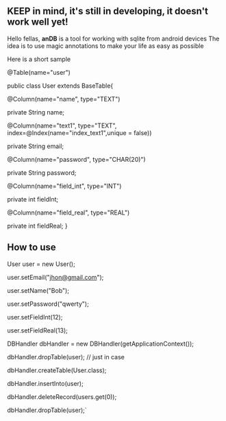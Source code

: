 ## KEEP in mind, it's still in developing, it doesn't work well yet!

Hello fellas, **anDB** is a tool for working with sqlite from android devices
The idea is to use magic annotations to make your life as easy as possible

Here is a short sample

@Table(name="user")

public class User extends BaseTable{

  @Column(name="name", type="TEXT")

  private String name;

  @Column(name="text1", type="TEXT", index=@Index(name="index_text1",unique = false))

  private String email;

  @Column(name="password", type="CHAR(20)")

  private String password;

  @Column(name="field_int", type="INT")

  private int fieldInt;

  @Column(name="field_real", type="REAL")

  private int fieldReal;
}

## How to use

User user = new User();

user.setEmail("jhon@gmail.com");

user.setName("Bob");

user.setPassword("qwerty");

user.setFieldInt(12);

user.setFieldReal(13);


DBHandler dbHandler = new DBHandler(getApplicationContext());

dbHandler.dropTable(user); // just in case

dbHandler.createTable(User.class);

dbHandler.insertInto(user);

dbHandler.deleteRecord(users.get(0));

dbHandler.dropTable(user);`
